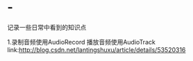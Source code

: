 # -
记录一些日常中看到的知识点


1.录制音频使用AudioRecord 播放音频使用AudioTrack
link:http://blog.csdn.net/lantingshuxu/article/details/53520316

